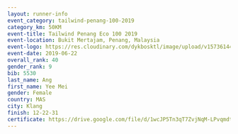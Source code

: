 ```yaml
--- 
layout: runner-info 
event_category: tailwind-penang-100-2019 
category_km: 50KM 
event-title: Tailwind Penang Eco 100 2019 
event-location: Bukit Mertajam, Penang, Malaysia 
event-logo: https://res.cloudinary.com/dykbosktl/image/upload/v1573614442/Logo/Logo_gqlzi3.jpg 
event-date: 2019-06-22 
overall_rank: 40
gender_rank: 9
bib: 5530
last_name: Ang
first_name: Yee Mei
gender: Female
country: MAS
city: Klang
finish: 12-22-31
certificate: https://drive.google.com/file/d/1wcJP5Tn3qT7ZvjNqM-LPvqmdt8ZBy1cr/view?usp=sharing
--- 
```

